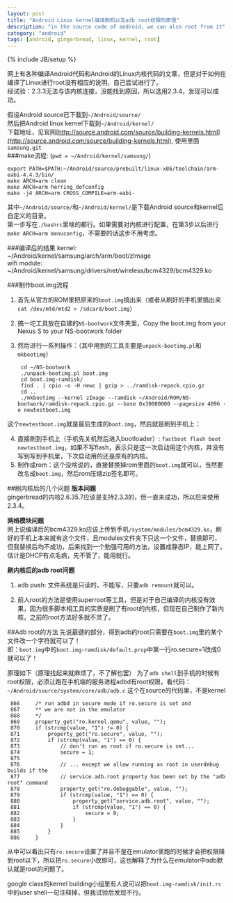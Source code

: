 ```yaml
---
layout: post
title: "Android Linux kernel编译刷机以及adb root权限的原理"
description: "in the source code of android, we can also root from it"
category: "android"
tags: [android, gingerbread, linux, kernel, root]
---
```

{% include JB/setup %}

网上有各种编译Android代码和Android的Linux内核代码的文章，但是对于如何在编译了Linux进行root没有相应的说明，自己尝试进行了。   
经试验：2.3.3无法与该内核连接，没能找到原因，所以选用2.3.4，发现可以成功。   

假设Android source已下载到`~/Android/source/`   
然后把Android linux kernel下载到`~/Android/kernel/`   
下载地址，见官网[http://source.android.com/source/building-kernels.html](http://source.android.com/source/building-kernels.html),
使用里面`samsung.git`    
###make流程: (`pwd = ~/Android/kernel/samsung/`)
	
	export PATH=$PATH:~/Android/source/prebuilt/linux-x86/toolchain/arm-eabi-4.4.3/bin/
	make ARCH=arm clean
	make ARCH=arm herring_defconfig
	make -j4 ARCH=arm CROSS_COMPILE=arm-eabi-
	
其中`~/Android/source/`和`~/Android/kernel/`是下载Android source和kernel后自定义的目录。   
第一步写在`./bashrc`里啥的都行。如果需要对内核进行配置，在第3步以后进行`make ARCH=arm menuconfig`，不需要的话这步不用考虑。   

###编译后的结果
kernel:   
~/Android/kernel/samsung/arch/arm/boot/zImage   
wifi module:   
~/Android/kernel/samsung/drivers/net/wireless/bcm4329/bcm4329.ko   
   
###制作boot.img流程
1. 首先从官方的ROM里把原来的`boot.img`搞出来（或者从刷好的手机里搞出来 `cat /dev/mtd/mtd2 > /sdcard/boot.img`）
2. 搞一坨工具放在自建的`NS-bootwork`文件夹里，Copy the boot.img from your Nexus S to your NS-bootwork folder
3. 然后进行一系列操作：（其中用到的工具主要是`unpack-bootimg.pl`和`mkbootimg`）
		
		cd ~/NS-bootwork
		./unpack-bootimg.pl boot.img
		cd boot.img-ramdisk/
		find . | cpio -o -H newc | gzip > ../ramdisk-repack.cpio.gz
		cd ..
		./mkbootimg --kernel zImage --ramdisk ~/Android/ROM/NS-bootwork/ramdisk-repack.cpio.gz --base 0x30000000 --pagesize 4096 -o newtestboot.img
		
这个`newtestboot.img`就是最后生成的`boot.img`，然后就是刷到手机上：   

4. 直接刷到手机上（手机先关机然后进入bootloader）: `fastboot flash boot newtestboot.img`，如果不写flash，表示只是这一次启动用这个内核，并没有写到写到手机里，下次启动用的还是原有的内核。
5. 制作成rom：这个没啥说的，直接替换掉rom里面的`boot.img`就可以，当然要改名成`boot.img`，然后rom压缩zip签名即可。

##刷内核后的几个问题
**版本问题**   
gingerbread的内核2.6.35.7应该是支持2.3.3的，但一直未成功，所以后来使用2.3.4。  
    
**网络模块问题**   
网上说编译后的bcm4329.ko应该上传到手机`/system/modules/bcm4329.ko`，刷好的手机上本来就有这个文件，且modules文件夹下只这一个文件，替换即可，但我替换后均不成功，后来找到一个勉强可用的方法，设置成静态IP，能上网了。估计是DHCP有点毛病，先不管了，能用就行。   
    
**刷内核后的adb root问题**   
1. adb push: 文件系统是只读的，不能写，只要`adb remount`就可以。   

2. 前人root的方法是使用superroot等工具，但是对于自己编译的内核没有效果，因为很多脚本相工具的实质是刷了有root的内核，但现在自己制作了新内核，之前的root方法好多就不灵了。
   
##Adb root的方法
先说最键的部分，得到adb的root只需要在`boot.img`里的某个文件改一个字符就可以了！   
即：`boot.img`中的`boot.img-ramdisk/default.prop`中第一行ro.secure=1改成0就可以了！   
   
原理如下（原理找起来就麻烦了，不了解也罢）
为了`adb shell`到手机的时候有root权限，必须让跑在手机端的服务进程adbd有root权限，看代码：
`~/Android/source/system/core/adb/adb.c`   这个在source的代码里，不是kernel
	
	 866     /* run adbd in secure mode if ro.secure is set and
	 867     ** we are not in the emulator
	 868     */
	 869     property_get("ro.kernel.qemu", value, "");
	 870     if (strcmp(value, "1") != 0) {
	 871         property_get("ro.secure", value, "");
	 872         if (strcmp(value, "1") == 0) {
	 873             // don't run as root if ro.secure is set...
	 874             secure = 1;
	 875 
	 876             // ... except we allow running as root in userdebug builds if the 
	 877             // service.adb.root property has been set by the "adb root" command
	 878             property_get("ro.debuggable", value, "");
	 879             if (strcmp(value, "1") == 0) {
	 880                 property_get("service.adb.root", value, "");
	 881                 if (strcmp(value, "1") == 0) {
	 882                     secure = 0;
	 883                 }
	 884             }
	 885         }
	 886     }
	
从中可以看出只有`ro.secure`设置了并且不是在emulator里跑的时候才会把权限降到root以下，所以把`ro.secure`小改即可，这也解释了为什么在emulator中adb默认就是root的问题了。   
   
google class的kernel building小组里有人说可以把`boot.img-ramdisk/init.rc`中的user shell一句注释掉，但我试验后发现不行。   
